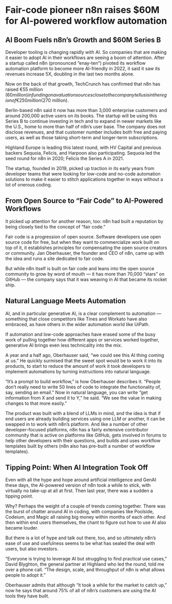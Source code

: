 # Fair-code pioneer n8n raises $60M for AI-powered workflow automation

## AI Boom Fuels n8n’s Growth and $60M Series B

Developer tooling is changing rapidly with AI. So companies that are making it easier to adopt AI in their workflows are seeing a boom of attention. After a startup called n8n (pronounced “enay-ten”) pivoted its workflow automation platform to become more AI-friendly in 2022, it said it saw its revenues increase 5X, doubling in the last two months alone. 

Now on the back of that growth, TechCrunch has confirmed that n8n has raised €55 million ($60 million) in funding on a valuation sources close to the company tell us is in the region of €250 million ($270 million). 

Berlin-based n8n said it now has more than 3,000 enterprise customers and around 200,000 active users on its books. The startup will be using this Series B to continue investing in tech and to expand in newer markets like the U.S., home to more than half of n8n’s user base. The company does not disclose revenues, and that customer number includes both free and paying users, as well as those taking short-term and longer-term subscriptions.

Highland Europe is leading this latest round, with HV Capital and previous backers Sequoia, Felicis, and Harpoon also participating. Sequoia led the seed round for n8n in 2020; Felicis the Series A in 2021. 

The startup, founded in 2019, picked up traction in its early years from developer teams that were looking for low-code and no-code automation solutions to make it easier to stitch applications together in ways without a lot of onerous coding.

## From Open Source to “Fair Code” to AI-Powered Workflows

It picked up attention for another reason, too: n8n had built a reputation by being closely tied to the concept of “fair code.” 

Fair code is a progression of open source. Software developers use open source code for free, but when they want to commercialize work built on top of it, it establishes principles for compensating the open source creators or community. Jan Oberhauser, the founder and CEO of n8n, came up with the idea and runs a site dedicated to fair code. 

But while n8n itself is built on fair code and leans into the open source community to grow by word of mouth — it has more than 70,000 “stars” on GitHub — the company says that it was weaving in AI that became its rocket ship. 

## Natural Language Meets Automation

AI, and in particular generative AI, is a clear complement to automation — something that close competitors like Tines and Workato have also embraced, as have others in the wider automation world like UiPath. 

If automation and low-code approaches have erased some of the busy work of pulling together how different apps or services worked together, generative AI brings even less technicality into the mix. 

A year and a half ago, Oberhauser said, “we could see this AI thing coming at us.” He quickly surmised that the sweet spot would be to work it into its products, to start to reduce the amount of work it took developers to implement automations by turning instructions into natural language. 

“It’s a prompt to build workflow,” is how Oberhauser describes it. “People don’t really need to write 50 lines of code to integrate the functionality of, say, sending an email.” Now in natural language, you can write “get information from X and send it to Y,” he said. “We see the value in making changes to that more easily.” 

The product was built with a blend of LLMs in mind, and the idea is that if end users are already building services using one LLM or another, it can be swapped in to work with n8n’s platform. And like a number of other developer-focused platforms, n8n has a fairly extensive contributor community that is active on platforms like GitHub, gets involved in forums to help other developers with their questions, and builds and uses workflow templates built by others (n8n also has pre-built a number of workflow templates).

## Tipping Point: When AI Integration Took Off

Even with all the hype and hope around artificial intelligence and GenAI these days, the AI-powered version of n8n took a while to stick, with virtually no take-up at all at first. Then last year, there was a sudden a tipping point. 

Why? Perhaps the weight of a couple of trends coming together. There was the burst of chatter around AI in coding, with companies like Poolside, Codeium, and Magic all raising big money within months of each other. And then within end users themselves, the chant to figure out how to use AI also became louder. 

But there is a lot of hype and talk out there, too, and so ultimately n8n’s ease of use and usefulness seems to be what has sealed the deal with users, but also investors.

“Everyone is trying to leverage AI but struggling to find practical use cases,” David Blyghton, the general partner at Highland who led the round, told me over a phone call. “The design, scale, and throughput of n8n is what allows people to adopt it.”

Oberhauser admits that although “it took a while for the market to catch up,” now he says that around 75% of all of n8n’s customers are using the AI tools they have built. 